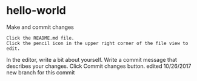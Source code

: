 # hello-world
Make and commit changes

    Click the README.md file.
    Click the pencil icon in the upper right corner of the file view to edit.
In the editor, write a bit about yourself.
Write a commit message that describes your changes.
Click Commit changes button.
edited 10/26/2017
new branch for this commit 

